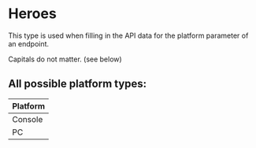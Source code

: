 # Heroes
This type is used when filling in the API data for the platform parameter of an endpoint.

Capitals do not matter. (see below)

## All possible platform types:
| Platform        |
| ----------- |
| Console |
| PC |
